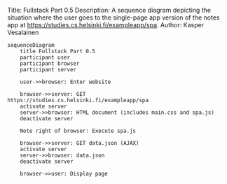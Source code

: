 Title: Fullstack Part 0.5
Description: A sequence diagram depicting the situation where the user goes to the single-page app version of the notes app at https://studies.cs.helsinki.fi/exampleapp/spa.
Author: Kasper Vesalainen

```mermaid
sequenceDiagram
    title Fullstack Part 0.5
    participant user
    participant browser
    participant server

    user->>browser: Enter website

    browser->>server: GET https://studies.cs.helsinki.fi/exampleapp/spa
    activate server
    server->>browser: HTML document (includes main.css and spa.js)
    deactivate server

    Note right of browser: Execute spa.js

    browser->>server: GET data.json (AJAX)
    activate server
    server->>browser: data.json
    deactivate server

    browser->>user: Display page
```